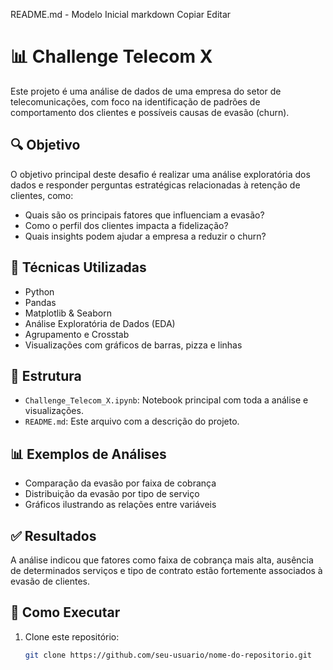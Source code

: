 README.md - Modelo Inicial
markdown
Copiar
Editar
# 📊 Challenge Telecom X

Este projeto é uma análise de dados de uma empresa do setor de telecomunicações, com foco na identificação de padrões de comportamento dos clientes e possíveis causas de evasão (churn).

## 🔍 Objetivo

O objetivo principal deste desafio é realizar uma análise exploratória dos dados e responder perguntas estratégicas relacionadas à retenção de clientes, como:

- Quais são os principais fatores que influenciam a evasão?
- Como o perfil dos clientes impacta a fidelização?
- Quais insights podem ajudar a empresa a reduzir o churn?

## 🧠 Técnicas Utilizadas

- Python
- Pandas
- Matplotlib & Seaborn
- Análise Exploratória de Dados (EDA)
- Agrupamento e Crosstab
- Visualizações com gráficos de barras, pizza e linhas

## 📁 Estrutura

- `Challenge_Telecom_X.ipynb`: Notebook principal com toda a análise e visualizações.
- `README.md`: Este arquivo com a descrição do projeto.

## 📊 Exemplos de Análises

- Comparação da evasão por faixa de cobrança
- Distribuição da evasão por tipo de serviço
- Gráficos ilustrando as relações entre variáveis

## ✅ Resultados

A análise indicou que fatores como faixa de cobrança mais alta, ausência de determinados serviços e tipo de contrato estão fortemente associados à evasão de clientes.

## 🚀 Como Executar

1. Clone este repositório:
   ```bash
   git clone https://github.com/seu-usuario/nome-do-repositorio.git
